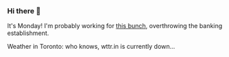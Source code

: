 ### Hi there :wave:

It's Monday! I'm probably working for [this bunch](https://github.com/kohofinancial), overthrowing the banking establishment.

Weather in Toronto: who knows, wttr.in is currently down...
